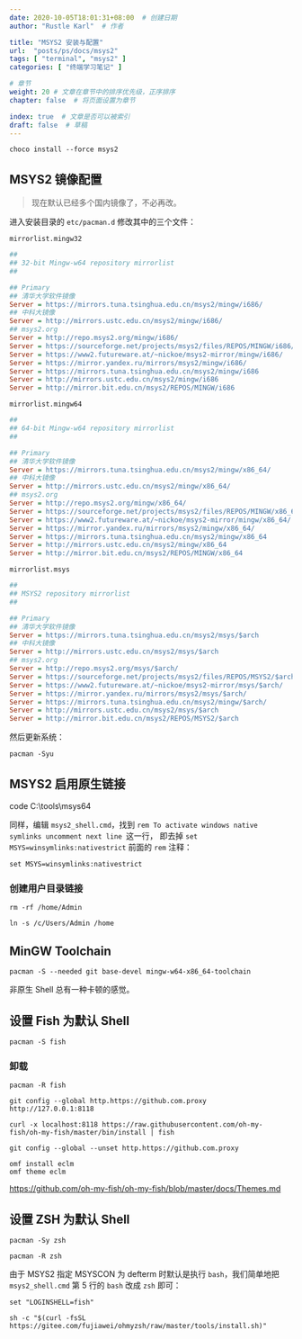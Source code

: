```yaml
---
date: 2020-10-05T18:01:31+08:00  # 创建日期
author: "Rustle Karl"  # 作者

title: "MSYS2 安装与配置"
url:  "posts/ps/docs/msys2"
tags: [ "terminal", "msys2" ]
categories: [ "终端学习笔记" ]

# 章节
weight: 20 # 文章在章节中的排序优先级，正序排序
chapter: false  # 将页面设置为章节

index: true  # 文章是否可以被索引
draft: false  # 草稿
---
```


```shell
choco install --force msys2
```

## MSYS2 镜像配置

> 现在默认已经多个国内镜像了，不必再改。

进入安装目录的 `etc/pacman.d` 修改其中的三个文件：

`mirrorlist.mingw32`

```ini
##
## 32-bit Mingw-w64 repository mirrorlist
##

## Primary
## 清华大学软件镜像
Server = https://mirrors.tuna.tsinghua.edu.cn/msys2/mingw/i686/
## 中科大镜像
Server = http://mirrors.ustc.edu.cn/msys2/mingw/i686/
## msys2.org
Server = http://repo.msys2.org/mingw/i686/
Server = https://sourceforge.net/projects/msys2/files/REPOS/MINGW/i686/
Server = https://www2.futureware.at/~nickoe/msys2-mirror/mingw/i686/
Server = https://mirror.yandex.ru/mirrors/msys2/mingw/i686/
Server = https://mirrors.tuna.tsinghua.edu.cn/msys2/mingw/i686
Server = http://mirrors.ustc.edu.cn/msys2/mingw/i686
Server = http://mirror.bit.edu.cn/msys2/REPOS/MINGW/i686
```

`mirrorlist.mingw64`

```ini
##
## 64-bit Mingw-w64 repository mirrorlist
##

## Primary
## 清华大学软件镜像
Server = https://mirrors.tuna.tsinghua.edu.cn/msys2/mingw/x86_64/
## 中科大镜像
Server = http://mirrors.ustc.edu.cn/msys2/mingw/x86_64/
## msys2.org
Server = http://repo.msys2.org/mingw/x86_64/
Server = https://sourceforge.net/projects/msys2/files/REPOS/MINGW/x86_64/
Server = https://www2.futureware.at/~nickoe/msys2-mirror/mingw/x86_64/
Server = https://mirror.yandex.ru/mirrors/msys2/mingw/x86_64/
Server = https://mirrors.tuna.tsinghua.edu.cn/msys2/mingw/x86_64
Server = http://mirrors.ustc.edu.cn/msys2/mingw/x86_64
Server = http://mirror.bit.edu.cn/msys2/REPOS/MINGW/x86_64
```

`mirrorlist.msys`

```ini
##
## MSYS2 repository mirrorlist
##

## Primary
## 清华大学软件镜像
Server = https://mirrors.tuna.tsinghua.edu.cn/msys2/msys/$arch
## 中科大镜像
Server = http://mirrors.ustc.edu.cn/msys2/msys/$arch
## msys2.org
Server = http://repo.msys2.org/msys/$arch/
Server = https://sourceforge.net/projects/msys2/files/REPOS/MSYS2/$arch/
Server = https://www2.futureware.at/~nickoe/msys2-mirror/msys/$arch/
Server = https://mirror.yandex.ru/mirrors/msys2/msys/$arch/
Server = https://mirrors.tuna.tsinghua.edu.cn/msys2/mingw/$arch/
Server = http://mirrors.ustc.edu.cn/msys2/msys/$arch
Server = http://mirror.bit.edu.cn/msys2/REPOS/MSYS2/$arch
```

然后更新系统：

```shell
pacman -Syu
```

## MSYS2 启用原生链接

code C:\tools\msys64

同样，编辑 `msys2_shell.cmd`，找到 `rem To activate windows native symlinks uncomment next line `这一行， 即去掉 `set MSYS=winsymlinks:nativestrict` 前面的 `rem` 注释：

```
set MSYS=winsymlinks:nativestrict
```

### 创建用户目录链接

```
rm -rf /home/Admin

ln -s /c/Users/Admin /home
```

## MinGW Toolchain

```
pacman -S --needed git base-devel mingw-w64-x86_64-toolchain
```

非原生 Shell 总有一种卡顿的感觉。

## 设置 Fish 为默认 Shell

```shell
pacman -S fish
```

### 卸载

```shell
pacman -R fish
```

```shell
git config --global http.https://github.com.proxy http://127.0.0.1:8118

curl -x localhost:8118 https://raw.githubusercontent.com/oh-my-fish/oh-my-fish/master/bin/install | fish

git config --global --unset http.https://github.com.proxy
```

```shell
omf install eclm
omf theme eclm
```

https://github.com/oh-my-fish/oh-my-fish/blob/master/docs/Themes.md

## 设置 ZSH 为默认 Shell

```shell
pacman -Sy zsh
```

```shell
pacman -R zsh
```

由于 MSYS2 指定 MSYSCON 为 defterm 时默认是执行 `bash`，我们简单地把 `msys2_shell.cmd` 第 5 行的 `bash` 改成 `zsh` 即可：

```shell
set "LOGINSHELL=fish"
```

```shell
sh -c "$(curl -fsSL https://gitee.com/fujiawei/ohmyzsh/raw/master/tools/install.sh)"
```
